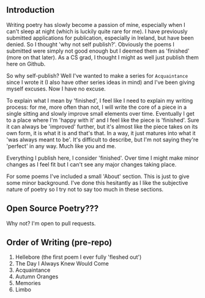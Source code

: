 ## Introduction
Writing poetry has slowly become a passion of mine, especially when I can't sleep at night (which is luckily quite rare for me). I have previously submitted applications for publication, especially in Ireland, but have been denied. So I thought 'why not self publish?'. Obviously the poems I submitted were simply not good enough but I deemed them as 'finished' (more on that later). As a CS grad, I thought I might as well just publish them here on Github.

So why self-publish? Well I've wanted to make a series for `Acquaintance` since I wrote it (I also have other series ideas in mind) and I've been giving myself excuses. Now I have no excuse.

To explain what I mean by 'finished', I feel like I need to explain my writing process: for me, more often than not, I will write the core of a piece in a single sitting and slowly improve small elements over time. Eventually I get to a place where I'm 'happy with it' and I feel like the piece is 'finished'. Sure it can always be 'improved' further, but it's almost like the piece takes on its own form, it is what it is and that's that. In a way, it just matures into what it 'was always meant to be'. It's difficult to describe, but I'm not saying they're 'perfect' in any way. Much like you and me.

Everything I publish here, I consider 'finished'. Over time I might make minor changes as I feel fit but I can't see any major changes taking place.

For some poems I've included a small 'About' section. This is just to give some minor background. I've done this hesitantly as I like the subjective nature of poetry so I try not to say too much in these sections.

## Open Source Poetry???
Why not? I'm open to pull requests.

## Order of Writing (pre-repo)
1. Hellebore (the first poem I ever fully 'fleshed out')
2. The Day I Always Knew Would Come
3. Acquaintance
4. Autumn Oranges
5. Memories
6. Limbo

